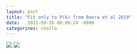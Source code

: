 ```yaml
---
layout: post
title: "Fit only to P(k) from Boera et al 2019"
date:   2021-09-26 08:00:24 -0800
categorines: cholla
---
```



<img src="{{ site.url }}assets/images/corner_boera_ps.png">

<img src="{{ site.url }}assets/images/fig_T0_boera_ps.png">



